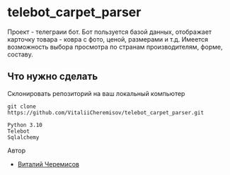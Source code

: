 # telebot_carpet_parser
Проект - телеграии бот.
Бот пользуется базой данных, отображает карточку товара - ковра с фото, ценой,
размерами и т.д. Имеется возможность выбора просмотра по странам производителям,
форме, составу.

## Что нужно сделать

Склонировать репозиторий на ваш локальный компьютер
```
git clone https://github.com/VitaliiCheremisov/telebot_carpet_parser.git
```
```
Python 3.10
Telebot
Sqlalchemy
```
Автор
- [Виталий Черемисов](https://github.com/VitaliiCheremisov)